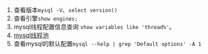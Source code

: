 1. 查看版本`mysql -V`、`select version()`           
1. 查看引擎`show engines;`       
1. mysql线程配置信息查询 `show variables like 'thread%'`。      
1. [mysql线程池](https://dbaplus.cn/news-11-1989-1.html)      
1. 查看mysql的默认配置`mysql --help | grep 'Default options' -A 1`      
